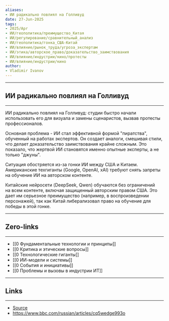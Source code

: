 ```yaml
---
aliases: 
- ИИ радикально повлиял на Голливуд 
date: 27-Jun-2025
tags:
- 2025/Apr
- ИИ/геополитика/преимущество_Китая
- ИИ/регулирование/сравнительный_анализ
- ИИ/геополитика/гонка_США-Китай
- ИИ/влияние/рынок_труда/угроза_экспертам
- ИИ/этика/авторское_право/доказательство_заимствования
- ИИ/влияние/индустрии/кино/протесты
- ИИ/влияние/индустрии/кино
author:
- Vladimir Ivanov
---
```

-----
##  ИИ радикально повлиял на Голливуд 
-----
ИИ радикально повлиял на Голливуд: студии быстро начали использовать его для визуала и замены сценаристов, вызвав протесты профессионалов.

Основная проблема - ИИ стал эффективной формой "пиратства", обученный на работах экспертов. Он создает аналоги, смешивая стили, что делает доказательство заимствования крайне сложным. Это показало, что жертвой ИИ становятся именно опытные эксперты, а не только "джуны".

Ситуация обостряется из-за гонки ИИ между США и Китаем. Американские техгиганты (Google, OpenAI, xAI) требуют снять запреты на обучение ИИ на авторском контенте.

Китайские нейросети (DeepSeek, Qwen) обучаются без ограничений на всем контенте, включая защищенный авторским правом США. Это дает им серьезное преимущество (например, в воспроизведении персонажей), так как Китай либерализовал право на обучение для победы в этой гонке.

---
## Zero-links
---
- [[0 Фундаментальные технологии и принципы]]
- [[0 Критика и этические вопросы]]
- [[0 Технологические гиганты]]
- [[0 ИИ-модели и системы]]
- [[0 События и инициативы]]
-  [[0 Проблемы и вызовы в индустрии ИТ]]

---
## Links
---
- [Source](https://t.me/turboproject/1551)
- https://www.bbc.com/russian/articles/cq5wedge993o